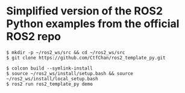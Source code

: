 # Simplified version of the ROS2 Python examples from the official ROS2 repo

```console
$ mkdir -p ~/ros2_ws/src && cd ~/ros2_ws/src
$ git clone https://github.com/CtfChan/ros2_template_py.git

$ colcon build --symlink-install
$ source ~/ros2_ws/install/setup.bash && source ~/ros2_ws/install/local_setup.bash
$ ros2 run ros2_template_py demo



```